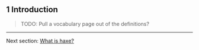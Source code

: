 ## 1 Introduction

>TODO: Pull a vocabulary page out of the definitions?

---

Next section: [What is haxe?](1.1-What_is_haxe.md)